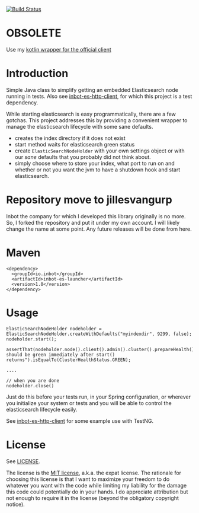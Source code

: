 [![Build Status](https://travis-ci.org/Inbot/inbot-es-launcher.svg?branch=master)](https://travis-ci.org/Inbot/inbot-es-launcher)
# OBSOLETE

Use my [kotlin wrapper for the official client](https://github.com/jillesvangurp/es-kotlin-wrapper-client)

# Introduction

Simple Java class to simplify getting an embedded Elasticsearch node running in tests. Also see [inbot-es-http-client](https://github.com/Inbot/inbot-es-http-client), for which this project is a test dependency.

While starting elasticsearch is easy programmatically, there are a few gotchas. This project addresses this by providing a convenient wrapper to manage the elasticsearch lifecycle with some sane defaults.
- creates the index directory if it does not exist
- start method waits for elasticsearch green status
- create `ElasticSearchNodeHolder` with your own settings object or with our *sane* defaults that you probably did not think about.
- simply choose where to store your index, what port to run on and whether or not you want the jvm to have a shutdown hook and start elasticsearch.


# Repository move to jillesvangurp

Inbot the company for which I developed this library originally is no more. So, I forked the repository and put it under my own account. I will likely change the name at some point. Any future releases will be done from here.

# Maven

```
<dependency>
  <groupId>io.inbot</groupId>
  <artifactId>inbot-es-launcher</artifactId>
  <version>1.0</version>
</dependency>
```

# Usage

```
ElasticSearchNodeHolder nodeholder = ElasticSearchNodeHolder.createWithDefaults("myindexdir", 9299, false);
nodeholder.start();

assertThat(nodeholder.node().client().admin().cluster().prepareHealth().get().getStatus()).as("es should be green immediately after start() returns").isEqualTo(ClusterHealthStatus.GREEN);

....

// when you are done
nodeholder.close()

```

Just do this before your tests run, in your Spring configuration, or wherever you initialize your system or tests and you will be able to control the elasticsearch lifecycle easily.

See [inbot-es-http-client](https://github.com/Inbot/inbot-es-http-client) for some example use with TestNG.

# License

See [LICENSE](LICENSE).

The license is the [MIT license](http://en.wikipedia.org/wiki/MIT_License), a.k.a. the expat license. The rationale for choosing this license is that I want to maximize your freedom to do whatever you want with the code while limiting my liability for the damage this code could potentially do in your hands. I do appreciate attribution but not enough to require it in the license (beyond the obligatory copyright notice).
